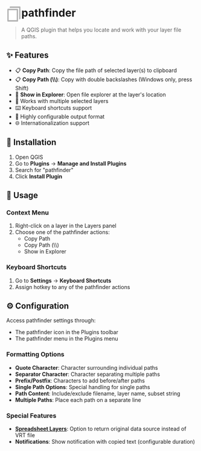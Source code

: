 # <img src="/icons/copy.svg" align="left" height="40px"> pathfinder

> A QGIS plugin that helps you locate and work with your layer file paths.

## ✨ Features

- 📋 **Copy Path**: Copy the file path of selected layer(s) to clipboard
- 📋 **Copy Path (\\\\)**: Copy with double backslashes (Windows only, press Shift)
- 📂 **Show in Explorer**: Open file explorer at the layer's location
- 🔄 Works with multiple selected layers
- ⌨️ Keyboard shortcuts support
- 🔧 Highly configurable output format
- 🌐 Internationalization support

## 🚀 Installation

1. Open QGIS
2. Go to **Plugins** → **Manage and Install Plugins**
3. Search for "pathfinder"
4. Click **Install Plugin**

## 📖 Usage

### Context Menu
1. Right-click on a layer in the Layers panel
2. Choose one of the pathfinder actions:
   - Copy Path
   - Copy Path (\\\\)
   - Show in Explorer

### Keyboard Shortcuts

1. Go to **Settings** → **Keyboard Shortcuts**
2. Assign hotkey to any of the pathfinder actions

## ⚙️ Configuration

Access pathfinder settings through:
- The pathfinder icon in the Plugins toolbar
- The pathfinder menu in the Plugins menu

### Formatting Options

- **Quote Character**: Character surrounding individual paths
- **Separator Character**: Character separating multiple paths
- **Prefix/Postfix**: Characters to add before/after paths
- **Single Path Options**: Special handling for single paths
- **Path Content**: Include/exclude filename, layer name, subset string
- **Multiple Paths**: Place each path on a separate line

### Special Features

- [**Spreadsheet Layers**](https://github.com/camptocamp/QGIS-SpreadSheetLayers): Option to return original data source instead of VRT file
- **Notifications**: Show notification with copied text (configurable duration)
